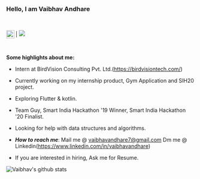 ### Hello, I am Vaibhav Andhare

<br/>

|</a>  <a href="https://www.linkedin.com/in/vaibhavandhare">
  <img align="left" alt="LinkedIn" width="22px" src="https://cdn.jsdelivr.net/npm/simple-icons@v3/icons/linkedin.svg" />
</a>     ![](https://visitor-badge.glitch.me/badge?page_id=vaandhare.MyGithub)  

<br/>


**Some highlights about me:**

- Intern at BirdVision Consulting Pvt. Ltd.(https://birdvisiontech.com/)
- Currently working on my internship product, Gym Application and SIH20 project.
- Exploring Flutter & kotlin.
- Team Guy, Smart India Hackathon '19 Winner, Smart India Hackathon '20 Finalist.
- Looking for help with data structures and algorithms.
- ***How to reach me***: Mail me @ vaibhavandhare7@gmail.com
                         Dm me @ Linkedin(https://www.linkedin.com/in/vaibhavandhare)           

- If you are interested in hiring, Ask me for Resume.


![Vaibhav's github stats](https://github-readme-stats.vercel.app/api?username=vaandhare&show_icons=true&hide=[%22stars%22])
